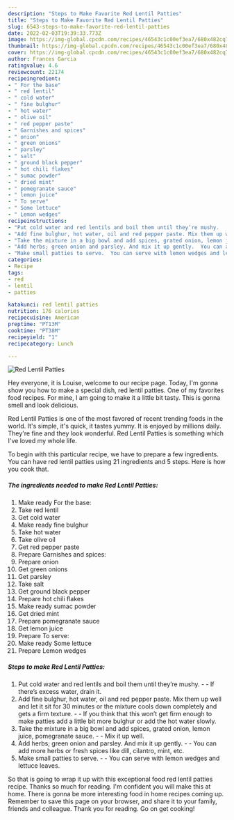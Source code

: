 ```yaml
---
description: "Steps to Make Favorite Red Lentil Patties"
title: "Steps to Make Favorite Red Lentil Patties"
slug: 6543-steps-to-make-favorite-red-lentil-patties
date: 2022-02-03T19:39:33.773Z
image: https://img-global.cpcdn.com/recipes/46543c1c00ef3ea7/680x482cq70/red-lentil-patties-recipe-main-photo.jpg
thumbnail: https://img-global.cpcdn.com/recipes/46543c1c00ef3ea7/680x482cq70/red-lentil-patties-recipe-main-photo.jpg
cover: https://img-global.cpcdn.com/recipes/46543c1c00ef3ea7/680x482cq70/red-lentil-patties-recipe-main-photo.jpg
author: Frances Garcia
ratingvalue: 4.6
reviewcount: 22174
recipeingredient:
- " For the base"
- " red lentil"
- " cold water"
- " fine bulghur"
- " hot water"
- " olive oil"
- " red pepper paste"
- " Garnishes and spices"
- " onion"
- " green onions"
- " parsley"
- " salt"
- " ground black pepper"
- " hot chili flakes"
- " sumac powder"
- " dried mint"
- " pomegranate sauce"
- " lemon juice"
- " To serve"
- " Some lettuce"
- " Lemon wedges"
recipeinstructions:
- "Put cold water and red lentils and boil them until they’re mushy.   If there’s excess water, drain it."
- "Add fine bulghur, hot water, oil and red pepper paste. Mix them up well and let it sit for 30 minutes or the mixture cools down completely and gets a firm texture.  If you think that this won’t get firm enough to make patties add a little bit more bulghur or add the hot water slowly."
- "Take the mixture in a big bowl and add spices, grated onion, lemon juice, pomegranate sauce.  Mix it up well."
- "Add herbs; green onion and parsley. And mix it up gently.  You can add more herbs or fresh spices like dill, cilantro, mint, etc."
- "Make small patties to serve.  You can serve with lemon wedges and lettuce leaves."
categories:
- Recipe
tags:
- red
- lentil
- patties

katakunci: red lentil patties 
nutrition: 176 calories
recipecuisine: American
preptime: "PT13M"
cooktime: "PT38M"
recipeyield: "1"
recipecategory: Lunch

---
```



![Red Lentil Patties](https://img-global.cpcdn.com/recipes/46543c1c00ef3ea7/680x482cq70/red-lentil-patties-recipe-main-photo.jpg)

Hey everyone, it is Louise, welcome to our recipe page. Today, I'm gonna show you how to make a special dish, red lentil patties. One of my favorites food recipes. For mine, I am going to make it a little bit tasty. This is gonna smell and look delicious.



Red Lentil Patties is one of the most favored of recent trending foods in the world. It's simple, it's quick, it tastes yummy. It is enjoyed by millions daily. They're fine and they look wonderful. Red Lentil Patties is something which I've loved my whole life.


To begin with this particular recipe, we have to prepare a few ingredients. You can have red lentil patties using 21 ingredients and 5 steps. Here is how you cook that.

<!--inarticleads1-->

##### The ingredients needed to make Red Lentil Patties:

1. Make ready  For the base:
1. Take  red lentil
1. Get  cold water
1. Make ready  fine bulghur
1. Take  hot water
1. Take  olive oil
1. Get  red pepper paste
1. Prepare  Garnishes and spices:
1. Prepare  onion
1. Get  green onions
1. Get  parsley
1. Take  salt
1. Get  ground black pepper
1. Prepare  hot chili flakes
1. Make ready  sumac powder
1. Get  dried mint
1. Prepare  pomegranate sauce
1. Get  lemon juice
1. Prepare  To serve:
1. Make ready  Some lettuce
1. Prepare  Lemon wedges




<!--inarticleads2-->

##### Steps to make Red Lentil Patties:

1. Put cold water and red lentils and boil them until they’re mushy.  -  - If there’s excess water, drain it.
1. Add fine bulghur, hot water, oil and red pepper paste. Mix them up well and let it sit for 30 minutes or the mixture cools down completely and gets a firm texture. -  - If you think that this won’t get firm enough to make patties add a little bit more bulghur or add the hot water slowly.
1. Take the mixture in a big bowl and add spices, grated onion, lemon juice, pomegranate sauce. -  - Mix it up well.
1. Add herbs; green onion and parsley. And mix it up gently. -  - You can add more herbs or fresh spices like dill, cilantro, mint, etc.
1. Make small patties to serve. -  - You can serve with lemon wedges and lettuce leaves.




So that is going to wrap it up with this exceptional food red lentil patties recipe. Thanks so much for reading. I'm confident you will make this at home. There is gonna be more interesting food in home recipes coming up. Remember to save this page on your browser, and share it to your family, friends and colleague. Thank you for reading. Go on get cooking!

